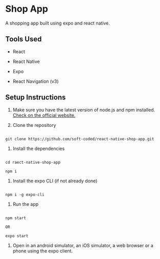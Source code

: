 # Shop App

A shopping app built using expo and react native.

## Tools Used

* React

* React Native

* Expo
* React Navigation (v3)



## Setup Instructions

1. Make sure you have the latest version of node.js and npm installed. [Check on the official website.](https://nodejs.org/en/)

1. Clone the repository

  ```

  git clone https://github.com/soft-coded/react-native-shop-app.git

  ```

1. Install the dependencies

  ```

  cd raect-native-shop-app

  npm i

  ```

1. Install the expo CLI (if not already done)

  ```

  npm i -g expo-cli

  ```

1. Run the app

  ```

  npm start

  OR

  expo start

  ```

1. Open in an android simulator, an iOS simulator, a web browser or a phone using the expo client.



